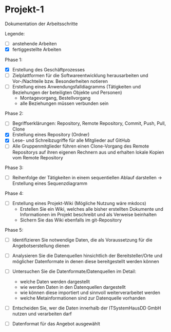 # Projekt-1

Dokumentation der Arbeitsschritte

Legende: 
- [ ] anstehende Arbeiten
- [x] fertiggestellte Arbeiten

Phase 1:
- [x] Erstellung des Geschäftprozesses 
- [ ] Zielplattformen für die Softwareentwicklung herausarbeiten und Vor-/Nachteile bzw. Besonderheiten notieren 
- [ ] Erstellung eines Anwendungsfalldiagramms (Tätigkeiten und Beziehungen der beteiligten Objekte und Personen)
   - Montagevorgang, Bestellvorgang 
   - alle Beziehungen müssen verbunden sein

Phase 2:
- [ ] Begriffserklärungen: Repository, Remote Repository, Commit, Push, Pull, Clone
- [x] Erstellung eines Repository (Ordner)
- [x] Lese- und Schreibzugriffe für alle Mitglieder auf GitHub 
- [ ] Alle Gruppenmitglieder führen einen Clone-Vorgang des Remote Repositorys auf ihren eigenen Rechnern aus und erhalten lokale Kopien vom Remote Repository 

Phase 3:
- [ ] Reihenfolge der Tätigkeiten in einem sequentiellen Ablauf darstellen -> Erstellung eines Sequenzdiagramm

Phase 4:
- [ ] Erstellung eines Projekt-Wiki (Mögliche Nutzung wäre mkdocs)
   - Erstellen Sie ein Wiki, welches alle bisher erstellten Dokumente und Informationen im Projekt beschreibt und als Verweise beinhalten
   - Sichern Sie das Wiki ebenfalls im git-Repository

Phase 5:
- [ ] Identifizieren Sie notwendige Daten, die als Voraussetzung für die Angebotserstellung dienen
- [ ] Analysieren Sie die Datenquellen hinsichtlich der Bereitsteller/Orte und möglicher Datenformate in denen diese bereitgestellt werden können
- [ ] Untersuchen Sie die Datenformate/Datenquellen im Detail:
   - welche Daten werden dargestellt
   - wie werden Daten in den Datenquellen dargestellt
   - wie können diese importiert und sinnvoll weiterverarbeitet werden
   - welche Metainformationen sind zur Datenquelle vorhanden
- [ ] Entscheiden Sie, wer die Daten innerhalb der ITSystemHausDD GmbH nutzen und verarbeiten darf
- [ ] Datenformat für das Angebot ausgewählt

